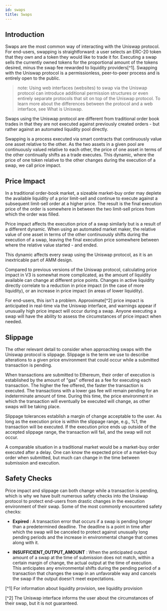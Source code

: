 ```yaml
---
id: swaps
title: Swaps
---
```


## Introduction 

Swaps are the most common way of interacting with the Uniswap protocol. For end-users, swapping is straightforward: a user selects an ERC-20 token that they own and a token they would like to trade it for. Executing a swap sells the currently owned tokens for the proportional amount of the tokens desired, minus the swap fee rewarded to liquidity providers[^1]. Swapping with the Uniswap protocol is a permissionless, peer-to-peer process and is entirely open to the public.

> note: Using web interfaces (websites) to swap via the Uniswap protocol can introduce additional permission structures or even entirely separate protocols that sit on top of the Uniswap protocol. To learn more about the differences between the protocol and a web interface, see What is Uniswap.

Swaps using the Uniswap protocol are different from traditional order book trades in that they are not executed against previously created orders - but rather against an automated liquidity pool directly. 

Swapping is a process executed via smart contracts that continuously value one asset relative to the other. As the two assets in a given pool are continuously valued relative to each other, the price of one asset in terms of the other continually shifts as a trade executes. This dynamic, where the price of one token relative to the other changes during the execution of a swap, we call price impact.

## Price Impact

In a traditional order-book market, a sizeable market-buy order may deplete the available liquidity of a prior limit-sell and continue to execute against a subsequent limit-sell order at a higher price. The result is the final execution price of the order is somewhere in between the two limit-sell prices from which the order was filled. 

Price impact affects the execution price of a swap similarly but is a result of a different dynamic. When using an automated market maker, the relative value of one asset in terms of the other continuously shifts during the execution of a swap, leaving the final execution price somewhere between where the relative value started - and ended. 

This dynamic affects every swap using the Uniswap protocol, as it is an inextricable part of AMM design.

Compared to previous versions of the Uniswap protocol, calculating price impact in V3 is somewhat more complicated, as the amount of liquidity available can change at different price points. Changes in active liquidity directly correlate to a reduction in price impact (in the case of more liquidity), or an increase in price impact (in areas of lower liquidity). 

For end-users, this isn't a problem. Approximate[^2] price impact is anticipated in real-time via the Uniswap interface, and warnings appear if unusually high price impact will occur during a swap. Anyone executing a swap will have the ability to assess the circumstances of price impact when needed. 

## Slippage

The other relevant detail to consider when approaching swaps with the Uniswap protocol is slippage. Slippage is the term we use to describe alterations to a given price environment that could occur while a submitted transaction is pending. 

When transactions are submitted to Ethereum, their order of execution is established by the amount of "gas" offered as a fee for executing each transaction. The higher the fee offered, the faster the transaction is executed. The transactions with a lower gas fee will remain pending for an indeterminate amount of time. During this time, the price environment in which the transaction will eventually be executed will change, as other swaps will be taking place.

Slippage tolerances establish a margin of change acceptable to the user. As long as the execution price is within the slippage range, e.g., %1, the transaction will be executed. If the execution price ends up outside of the accepted slippage range, the transaction will fail, and the swap will not occur.

A comparable situation in a traditional market would be a market-buy order executed after a delay. One can know the expected price of a market-buy order when submitted, but much can change in the time between submission and execution. 

## Safety Checks

Price impact and slippage can both change while a transaction is pending, which is why we have built numerous safety checks into the Unsiwap protocol to protect end-users from drastic changes in the execution environment of their swap. 
Some of the most commonly encountered safety checks: 

   * **Expired** : A transaction error that occurs if a swap is pending longer than a predetermined deadline. The deadline is a point in time after which the swap will be canceled to protect against unusually long pending periods and the increase in environmental change that comes along with it.

   * **INSUFFICIENT_OUTPUT_AMOUNT** : When the anticipated output amount of a swap at the time of submission does not match, within a certain margin of change, the actual output at the time of execution. This anticipates any environmental shifts during the pending period of a transaction that changes the swap in an unfavorable way and cancels the swap if the output doesn't meet expectations.

[^1] For information about liquidity provision, see liquidity provision

[^2] The Uniswap interface informs the user about the circumstances of their swap, but it is not guaranteed.
